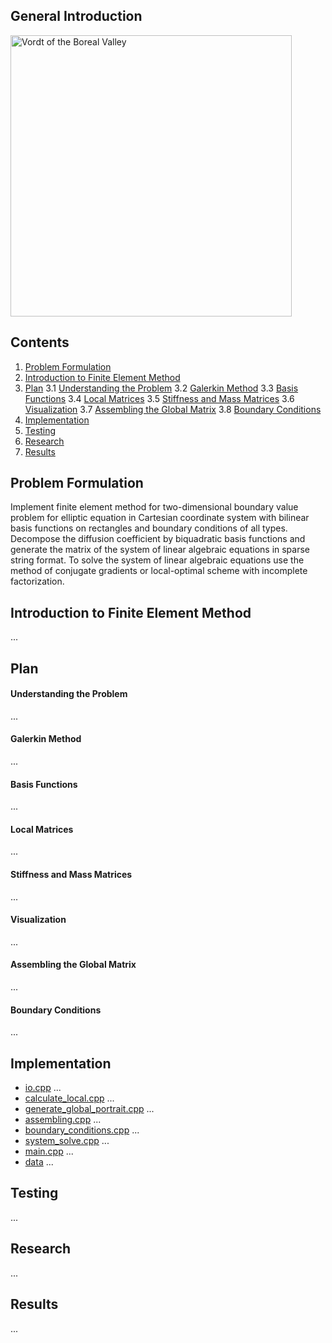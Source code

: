 ## General Introduction
<a href="https://www.youtube.com/watch?v=nxXcuDAv7Ss&t=107s"><img src="https://github.com/lenferdetroud/misc/blob/master/university/vordt_of_the_boreal_valley.png" alt="Vordt of the Boreal Valley" width="450"/></a>  

## Contents
1. [Problem Formulation](https://github.com/lenferdetroud/finite-element-method#problem-formulation)
2. [Introduction to Finite Element Method](https://github.com/lenferdetroud/finite-element-method#introduction-to-finite-element-method)
3. [Plan](https://github.com/lenferdetroud/finite-element-method#plan)
	3.1 [Understanding the Problem](https://github.com/lenferdetroud/finite-element-method#understanding-the-problem)
	3.2 [Galerkin Method](https://github.com/lenferdetroud/finite-element-method#galerkin-method)
	3.3 [Basis Functions](https://github.com/lenferdetroud/finite-element-method#basis-functions)
	3.4 [Local Matrices](https://github.com/lenferdetroud/finite-element-method#local-matrices)
	3.5 [Stiffness and Mass Matrices](https://github.com/lenferdetroud/finite-element-method#stiffness-and-mass-matrices)
	3.6 [Visualization](https://github.com/lenferdetroud/finite-element-method#visualization)
	3.7 [Assembling the Global Matrix](https://github.com/lenferdetroud/finite-element-method#assembling-the-global-matrix)
	3.8 [Boundary Conditions](https://github.com/lenferdetroud/finite-element-method#boundary-conditions)
4. [Implementation](https://github.com/lenferdetroud/finite-element-method#implementation)
5. [Testing](https://github.com/lenferdetroud/finite-element-method#testing)
6. [Research](https://github.com/lenferdetroud/finite-element-method#research)
7. [Results](https://github.com/lenferdetroud/finite-element-method#results)

## Problem Formulation
Implement finite element method for two-dimensional boundary value problem for elliptic equation in Cartesian coordinate system with bilinear basis functions on rectangles and boundary conditions of all types. Decompose the diffusion coefficient by biquadratic basis functions and generate the matrix of the system of linear algebraic equations in sparse string format. To solve the system of linear algebraic equations use the method of conjugate gradients or local-optimal scheme with incomplete factorization.
## Introduction to Finite Element Method
...
## Plan
#### Understanding the Problem
...
#### Galerkin Method
...
#### Basis Functions 
...
#### Local Matrices
...
#### Stiffness and Mass Matrices
...
#### Visualization
...
#### Assembling the Global Matrix
...
#### Boundary Conditions 
...
## Implementation
- [io.cpp](https://github.com/lenferdetroud/finite-element-method/blob/main/io.cpp)
...
- [calculate\_local.cpp](https://github.com/lenferdetroud/finite-element-method/blob/main/calculate_local.cpp)
...
- [generate\_global\_portrait.cpp](https://github.com/lenferdetroud/finite-element-method/blob/main/generate_global_portrait.cpp)
...
- [assembling.cpp](https://github.com/lenferdetroud/finite-element-method/blob/main/assembling.cpp)
...
- [boundary\_conditions.cpp](https://github.com/lenferdetroud/finite-element-method/blob/main/boundary_conditions.cpp)
...
- [system\_solve.cpp](https://github.com/lenferdetroud/finite-element-method/blob/main/system_solve.cpp)
...
- [main.cpp](https://github.com/lenferdetroud/finite-element-method/blob/main/main.cpp)
...
- [data](https://github.com/lenferdetroud/finite-element-method/blob/main/)
...
## Testing
...
## Research
...
## Results
...
